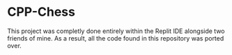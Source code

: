 # CPP-Chess
This project was completly done entirely within the Replit IDE alongside two friends of mine. As a result, all the code found in this repository was ported over.
